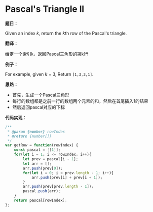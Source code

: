 # Pascal's Triangle II

**题目：**

Given an index *k*, return the *k*th row of the Pascal's triangle.

**翻译：**

给定一个索引k，返回Pascal三角形的第k行

**例子：**

For example, given *k* = 3,
Return `[1,3,3,1]`.

**思路：**

* 首先，生成一个Pascal三角形
* 每行的数组都是之前一行的数组两个元素的和，然后在首尾插入1的结果
* 然后返回pascal对应的下标

**代码实现：**

```javascript
/**
 * @param {number} rowIndex
 * @return {number[]}
 */
var getRow = function(rowIndex) {
    const pascal = [[1]];
    for(let i = 1; i <= rowIndex; i++){
        let prev = pascal[i - 1];
        let arr = [];
        arr.push(prev[0]);
        for(let i = 0; i < prev.length - 1; i++){
            arr.push(prev[i] + prev[i + 1]);
        }
        arr.push(prev[prev.length - 1]);
        pascal.push(arr);
    }
    return pascal[rowIndex];
};
```

